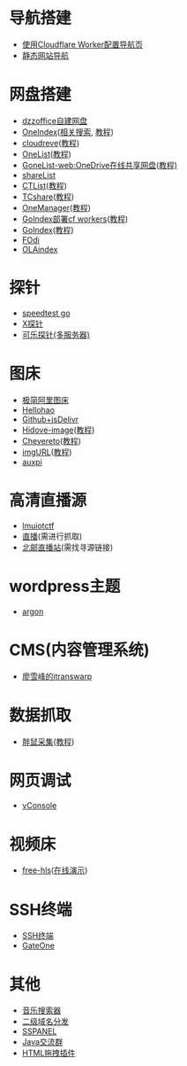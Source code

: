 # 导航搭建
* [使用Cloudflare Worker配置导航页](https://github.com/sleepwood/CF-Worker-Dir/)
* [静态网站导航](https://github.com/WebStackPage/WebStackPage.github.io)

# 网盘搭建
* [dzzoffice自建网盘](https://github.com/zyx0814/dzzoffice)
* [OneIndex](https://github.com/Layne666/oneindex)([相关搜索](https://github.com/search?q=%E4%B8%96%E7%BA%AA%E4%BA%92%E8%81%94), [教程](https://blog.zaihua.me/archives/682/))
* [cloudreve](https://github.com/cloudreve)([教程](使用Cloudreve搭建网盘.md))
* [OneList](https://github.com/MoeClub/OneList/tree/master/Rewrite)([教程](https://www.moerats.com/archives/1016/))
* [GoneList-web:OneDrive在线共享网盘](https://github.com/Sillywa/gonelist-web)([教程)](https://cugxuan.github.io/2020/04/13/Go/gonelist-serve-public-filesystem/)
* [shareList](https://github.com/reruin/sharelist)
* [CTList](https://github.com/MoeClub/CTList)([教程](https://www.moerats.com/archives/1028/))
* [TCshare](https://github.com/ds19991999/TCShare)([教程](https://xylog.cn/2020/04/19/tcshare.html))
* [OneManager](https://github.com/qkqpttgf/OneManager-php)([教程](https://www.365tol.top/post/583.html))
* [GoIndex部署cf workers](https://luotianyi.vc/2334.html)([教程](https://luotianyi.vc/2334.html))
* [GoIndex](https://github.com/donwa/goindex)([教程](https://51.ruyo.net/14013.html))
* [FOdi](https://github.com/vcheckzen/FODI)
* [OLAindex](https://github.com/WangNingkai/OLAINDEX)

# 探针
* [speedtest go](https://github.com/BigMangos/speedtest-go-script)
* [X探针](https://github.com/kmvan/x-prober)
* [可乐探针(多服务器)](https://github.com/CokeMine/ServerStatus-Hotaru)

# 图床
* [极简阿里图床](https://github.com/iAJue/Alibaba_pic)
* [Hellohao](https://github.com/Hello-hao/Tbed)
* [Github+jsDelivr](https://github.com/peng4740/autoPicCdn)
* [Hidove-image](https://github.com/Hidove/image)([教程](https://maofun.com/340.html))
* [Chevereto](https://github.com/Chevereto/Chevereto-Free)([教程](https://jszbug.com/11054))
* [imgURL](https://github.com/helloxz/imgurl)([教程](https://maofun.com/771.html))
* [auxpi](https://github.com/aimerforreimu/auxpi)

# 高清直播源
* [lmuiotctf](https://github.com/lmuiotctf/lmuiotctf.github.io)
* [直播](http://m.cctv1zhibo.com/)(需进行抓取)
* [北邮直播站](http://ivi.bupt.edu.cn/)(需找寻源链接)

# wordpress主题
* [argon](https://github.com/solstice23/argon-theme)

# CMS(内容管理系统)
* [廖雪峰的itranswarp](https://github.com/michaelliao/itranswarp)

# 数据抓取
* [胖鼠采集](https://github.com/fbtopcn/fatratcollect)([教程](https://wzfou.com/wp-pangshu-caiji/?amp))

# 网页调试
* [vConsole](https://github.com/Tencent/vConsole)

# 视频床
* [free-hls](https://github.com/sxyazi/free-hls)([在线演示](https://sxyz.gitee.io/free-hls/usage.html))

# SSH终端
* [SSH终端](https://github.com/it234/gowebssh)
* [GateOne](https://github.com/liftoff/GateOne)

# 其他
* [音乐搜索器](https://github.com/maicong/music)
* [二级域名分发](https://github.com/klsf/kldns)
* [SSPANEL](https://github.com/Anankke/SSPanel-Uim)
* [Java交流群](https://github.com/judasn/IntelliJ-IDEA-Java-Conversation)
* [HTML拖拽插件](https://github.com/bevacqua/dragula)